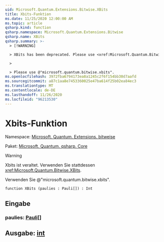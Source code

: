 ```yaml
---
uid: Microsoft.Quantum.Extensions.Bitwise.XBits
title: Xbits-Funktion
ms.date: 11/25/2020 12:00:00 AM
ms.topic: article
qsharp.kind: function
qsharp.namespace: Microsoft.Quantum.Extensions.Bitwise
qsharp.name: XBits
qsharp.summary: >-
  > [!WARNING]

  > XBits has been deprecated. Please use <xref:Microsoft.Quantum.Bitwise.XBits> instead.

  >

  > Please use @"microsoft.quantum.bitwise.xbits".
ms.openlocfilehash: 3972fba6794173ea8a1245c2f6f154bb30d7aafd
ms.sourcegitcommit: a87c1aa8e7453360025e47ba614f25b02ea84ec3
ms.translationtype: MT
ms.contentlocale: de-DE
ms.lasthandoff: 11/26/2020
ms.locfileid: "96213530"
---
```

# <a name="xbits-function"></a>Xbits-Funktion

Namespace: [Microsoft. Quantum. Extensions. bitweise](xref:Microsoft.Quantum.Extensions.Bitwise)

Paket: [Microsoft. Quantum. qsharp. Core](https://nuget.org/packages/Microsoft.Quantum.QSharp.Core)


> [!WARNING]
> Xbits ist veraltet. Verwenden Sie stattdessen <xref:Microsoft.Quantum.Bitwise.XBits>.
>
> Verwenden Sie @"microsoft.quantum.bitwise.xbits".



```qsharp
function XBits (paulies : Pauli[]) : Int
```


## <a name="input"></a>Eingabe

### <a name="paulies--pauli"></a>paulies: [Pauli](xref:microsoft.quantum.lang-ref.pauli)[]





## <a name="output--int"></a>Ausgabe: [int](xref:microsoft.quantum.lang-ref.int)

